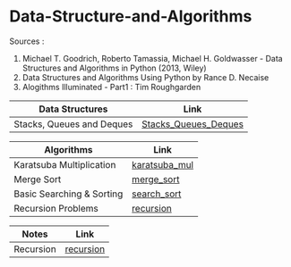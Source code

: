 # Data-Structure-and-Algorithms

Sources : 
1. Michael T. Goodrich, Roberto Tamassia, Michael H. Goldwasser - Data Structures and Algorithms in Python (2013, Wiley) 
2. Data Structures and Algorithms Using Python by Rance D. Necaise
3. Alogithms Illuminated - Part1  : Tim Roughgarden

| Data Structures          | Link   |
| -------------------- |-------------|
| Stacks, Queues and Deques |[Stacks_Queues_Deques](https://nbviewer.org/github/NasreenAhmed/Data-Structure-and-Algorithms/blob/main/data_structures/Stacks_Queues_Deques.ipynb) | 

| Algorithms         | Link   |
| -------------------- |-------------|
| Karatsuba Multiplication |[karatsuba_mul](https://nbviewer.org/github/NasreenAhmed/Data-Structure-and-Algorithms/blob/main/algorithms/karatsuba_multiplication.ipynb) | 
| Merge Sort |[merge_sort](https://nbviewer.org/github/NasreenAhmed/Data-Structure-and-Algorithms/blob/main/algorithms/MergeSort.ipynb) |
| Basic Searching & Sorting |[search_sort](https://nbviewer.org/github/NasreenAhmed/Data-Structure-and-Algorithms/blob/main/algorithms/searching_sorting.ipynb) | 
| Recursion Problems |[recursion](https://nbviewer.org/github/NasreenAhmed/Data-Structure-and-Algorithms/blob/main/algorithms/recursion_problems.ipynb) |


| Notes        | Link   |
| -------------------- |-------------|
| Recursion |[recursion](https://nbviewer.org/github/NasreenAhmed/Data-Structure-and-Algorithms/blob/main/algorithms/recursion.ipynb) | 




